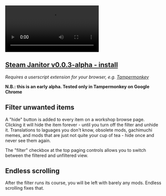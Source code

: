 <video src="https://user-images.githubusercontent.com/37241560/153673942-b35b53e9-4c88-4695-8631-855243251740.mp4"
       autoplay loop style="max-width: 480px; align:center;" ></video>
## [Steam Janitor v0.0.3-alpha - install](https://github.com/Jetsparrow/steam-janitor/raw/main/steam-janitor.user.js)
_Requires a userscript extension for your browser, e.g. [Tampermonkey](https://chrome.google.com/webstore/detail/tampermonkey/dhdgffkkebhmkfjojejmpbldmpobfkfo?hl=en)_

**N.B.: this is an early alpha. Tested only in Tampermonkey on Google Chrome**

## Filter unwanted items

A "hide" button is added to every item on a workshop browse page.  
Clicking it will hide the item forever - until you turn off the filter and unhide it.
Translations to laguages you don't know, obsolete mods, gachimuchi memes, and mods that are just not quite your cup of tea - hide once and never see them again.

The "filter" checkbox at the top paging controls allows you to switch between the filtered and unfiltered view.

## Endless scrolling

After the filter runs its course, you will be left with barely any mods. Endless scrolling fixes that.
